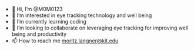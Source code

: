 - 👋 Hi, I’m @M0M0123
- 👀 I’m interested in eye tracking technology and well being
- 🌱 I’m currently learning coding
- 💞️ I’m looking to collaborate on leveraging eye tracking for improving well being and productivity
- 📫 How to reach me moritz.langner@kit.edu

<!---
M0M0123/M0M0123 is a ✨ special ✨ repository because its `README.md` (this file) appears on your GitHub profile.
You can click the Preview link to take a look at your changes.
--->
